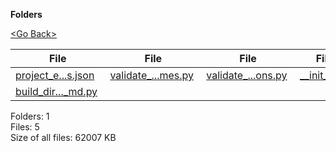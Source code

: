 **Folders**

[&lt;Go Back&gt;](../right.html)

<table><thead><tr class="header"><th><strong>File</strong></th><th><strong>File</strong></th><th><strong>File</strong></th><th><strong>File</strong></th></tr></thead><tbody><tr class="odd"><td><a href="project_euler_answers.json">project_e...s.json</a> </td><td><a href="validate_filenames.py">validate_...mes.py</a> </td><td><a href="validate_solutions.py">validate_...ons.py</a> </td><td><a href="__init__.py">__init__.py</a> </td></tr><tr class="even"><td><a href="build_directory_md.py">build_dir..._md.py</a> </td><td></td><td></td><td></td></tr></tbody></table>

Folders: 1  
Files: 5  
Size of all files: 62007 KB
